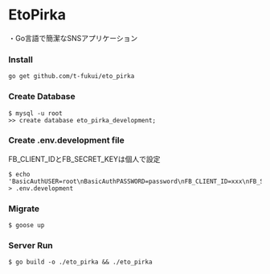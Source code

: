 # EtoPirka
・Go言語で簡潔なSNSアプリケーション

### Install

```
go get github.com/t-fukui/eto_pirka
```

### Create Database

```
$ mysql -u root
>> create database eto_pirka_development;
```

### Create .env.development file

FB_CLIENT_IDとFB_SECRET_KEYは個人で設定

```
$ echo 'BasicAuthUSER=root\nBasicAuthPASSWORD=password\nFB_CLIENT_ID=xxx\nFB_SECRET_KEY=xxx\nFB_HOST=http://localhost:3000/auth/callback/facebook\nDB_USER_NAME=root\nDATABASE_NAME=eto_pirka_development\nDATABASE_USER_PASSWORD=password' > .env.development
```

### Migrate

```
$ goose up
```

### Server Run

```
$ go build -o ./eto_pirka && ./eto_pirka
```

